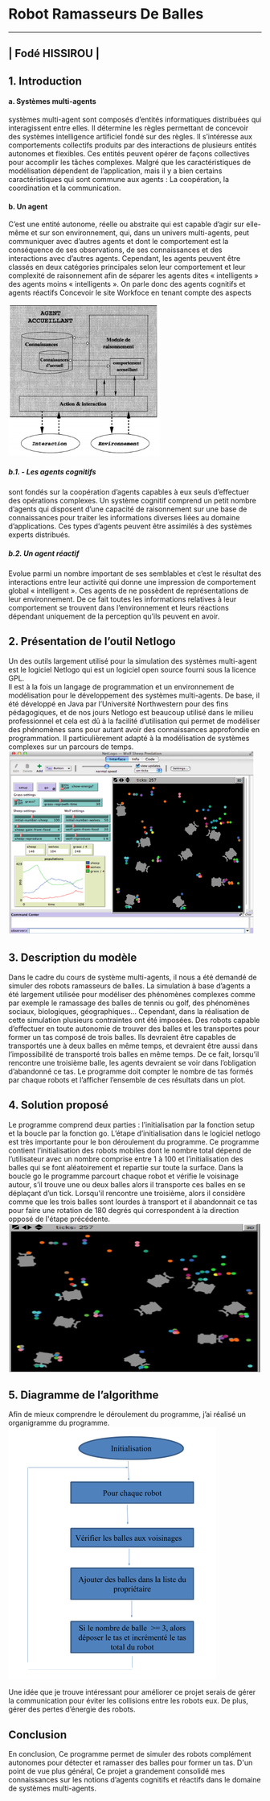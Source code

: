 # Robot Ramasseurs De Balles
---

|               Fodé HISSIROU               |
---


## 1. Introduction


#### a. Systèmes multi-agents

systèmes multi-agent sont composés d’entités informatiques distribuées qui interagissent entre elles. 
Il détermine les règles permettant de concevoir des systèmes intelligence artificiel fondé sur des règles. 
Il s’intéresse aux comportements collectifs produits par des interactions de plusieurs entités autonomes et flexibles.
Ces entités peuvent opérer de façons collectives pour accomplir les tâches complexes. 
Malgré que les caractéristiques de modélisation dépendent de l’application, 
mais il y a bien certains caractéristiques qui sont commune aux agents : La coopération, la coordination et la communication.

#### b. Un agent 

C’est une entité autonome, réelle ou abstraite qui est capable d’agir sur elle-même et sur son environnement,
qui, dans un univers multi-agents, peut communiquer avec d’autres agents et dont le comportement est la conséquence de ses observations,
de ses connaissances et des interactions avec d’autres agents. 
Cependant, les agents peuvent être classés en deux catégories principales selon leur comportement et leur complexité de raisonnement afin de séparer les agents dites « intelligents »  des agents moins « intelligents ». 
On parle donc des agents cognitifs et agents réactifs
Concevoir le site Workfoce en tenant compte des aspects

![](images/image01.png)

#####  b.1. - Les agents cognitifs
sont fondés sur la coopération d’agents capables à eux  seuls d’effectuer des opérations complexes. 
Un système cognitif comprend un petit nombre d’agents qui disposent d’une capacité de raisonnement sur une base de connaissances 
pour traiter les informations diverses liées au domaine d’applications.
Ces types d’agents peuvent être assimilés à des systèmes experts distribués.



##### b.2. Un agent réactif 

Evolue parmi un nombre important de ses semblables et c’est le résultat des interactions entre leur activité qui donne une impression de comportement global « intelligent ».
Ces agents de ne possèdent de représentations de leur environnement. 
De ce fait toutes les informations relatives à leur comportement se trouvent dans l’environnement et leurs réactions dépendant uniquement de la perception qu’ils peuvent en avoir.


## 2. Présentation de l’outil Netlogo
Un des outils largement utilisé pour la simulation des systèmes multi-agent est le logiciel Netlogo qui est un logiciel open source fourni sous la licence GPL.  
Il est à la fois un langage de programmation et un environnement de modélisation pour le développement des systèmes multi-agents.
De base, il été développé en Java par l’Université Northwestern pour des fins pédagogiques, 
et de nos jours Netlogo est beaucoup utilisé dans le milieu professionnel et cela est dû à la facilité d’utilisation 
qui permet de modéliser des phénomènes sans pour autant avoir des connaissances approfondie en programmation. 
Il particulièrement adapté à la modélisation de systèmes complexes sur un parcours de temps.
![](images/image02.png)

## 3. Description du modèle
Dans le cadre du cours de système multi-agents, il nous a été demandé de simuler  des robots ramasseurs de balles. 
La simulation à base d’agents a été largement utilisée pour modéliser des phénomènes complexes comme par exemple le ramassage des balles de tennis ou golf, des phénomènes sociaux, biologiques, géographiques... 
Cependant, dans la réalisation de cette simulation plusieurs contraintes ont été imposées. 
Des robots capable d’effectuer en toute autonomie de trouver des balles et les transportes pour former un tas composé de trois balles. 
Ils devraient être capables de transportés une à deux balles en même temps, et devraient être aussi dans l’impossibilité de transporté trois balles en même temps. 
De ce fait, lorsqu’il rencontre une troisième balle, les agents devraient se voir dans l’obligation d’abandonné ce tas. 
Le programme doit compter le nombre de tas formés par chaque robots et l’afficher l’ensemble de ces résultats dans un plot.

## 4. Solution proposé
Le programme comprend deux parties : l’initialisation par la fonction setup et la boucle par la fonction go. 
L’étape d’initialisation dans le logiciel netlogo est très importante pour le bon déroulement du programme. 
Ce programme contient l’initialisation des robots mobiles dont le nombre total dépend de l’utilisateur avec un nombre comprise entre 1 à 100 
et l’initialisation des balles qui se font aléatoirement et repartie sur toute la surface. 
Dans la boucle go le programme parcourt chaque robot et vérifie le voisinage autour, s’il trouve une ou deux balles alors il transporte ces balles en se déplaçant d’un tick. 
Lorsqu'il rencontre une troisième, alors il considère comme que les trois balles sont lourdes à transport 
et il abandonnait ce tas pour faire une rotation de 180 degrés qui correspondent à la direction opposé de l'étape précédente. 
![](images/image03.png)
## 5. Diagramme de l’algorithme
Afin de mieux comprendre le déroulement du programme, j’ai réalisé un organigramme du programme.
![](images/image04.png)

Une idée que je trouve intéressant pour améliorer ce projet serais de gérer la communication pour éviter les collisions entre les robots eux. De plus, gérer des pertes d’énergie des robots.

## Conclusion 
En conclusion, Ce programme permet de simuler des robots complément autonomes pour détecter et ramasser des balles pour former un tas.
D'un point de vue plus général, Ce projet a grandement consolidé mes connaissances sur les notions d’agents cognitifs et réactifs dans le domaine de systèmes multi-agents.



